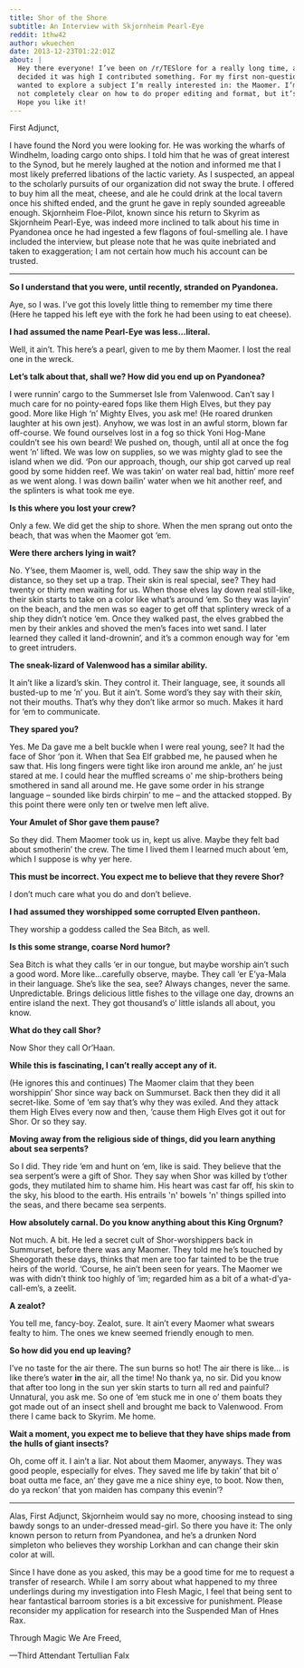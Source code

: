 ```yaml
---
title: Shor of the Shore
subtitle: An Interview with Skjornheim Pearl-Eye
reddit: 1thw42
author: wkuechen
date: 2013-12-23T01:22:01Z
about: |
  Hey there everyone! I’ve been on /r/TESlore for a really long time, and I
  decided it was high I contributed something. For my first non-question post, I
  wanted to explore a subject I’m really interested in: the Maomer. I’m still
  not completely clear on how to do proper editing and format, but it’s legible.
  Hope you like it!
---
```


First Adjunct,

I have found the Nord you were looking for. He was working the wharfs of
Windhelm, loading cargo onto ships. I told him that he was of great interest to
the Synod, but he merely laughed at the notion and informed me that I most
likely preferred libations of the lactic variety. As I suspected, an appeal to
the scholarly pursuits of our organization did not sway the brute. I offered to
buy him all the meat, cheese, and ale he could drink at the local tavern once
his shifted ended, and the grunt he gave in reply sounded agreeable enough.
Skjornheim Floe-Pilot, known since his return to Skyrim as Skjornheim Pearl-Eye,
was indeed more inclined to talk about his time in Pyandonea once he had
ingested a few flagons of foul-smelling ale. I have included the interview, but
please note that he was quite inebriated and taken to exaggeration; I am not
certain how much his account can be trusted.

_______________________________________________________________________________

**So I understand that you were, until recently, stranded on Pyandonea.**

Aye, so I was. I’ve got this lovely little thing to remember my time there (Here
he tapped his left eye with the fork he had been using to eat cheese).

**I had assumed the name Pearl-Eye was less…literal.**

Well, it ain’t. This here’s a pearl, given to me by them Maomer. I lost the real
one in the wreck.

**Let’s talk about that, shall we? How did you end up on Pyandonea?**

I were runnin’ cargo to the Summerset Isle from Valenwood. Can’t say I much care
for no pointy-eared fops like them High Elves, but they pay good. More like High
‘n’ Mighty Elves, you ask me! (He roared drunken laughter at his own jest).
Anyhow, we was lost in an awful storm, blown far off-course. We found ourselves
lost in a fog so thick Yoni Hog-Mane couldn’t see his own beard! We pushed on,
though, until all at once the fog went ’n’ lifted. We was low on supplies, so we
was mighty glad to see the island when we did. ‘Pon our approach, though, our
ship got carved up real good by some hidden reef. We was takin’ on water real
bad, hittin’ more reef as we went along. I was down bailin’ water when we hit
another reef, and the splinters is what took me eye.

**Is this where you lost your crew?**

Only a few. We did get the ship to shore. When the men sprang out onto the
beach, that was when the Maomer got ‘em.

**Were there archers lying in wait?**

No. Y’see, them Maomer is, well, odd. They saw the ship way in the distance, so
they set up a trap. Their skin is real special, see? They had twenty or thirty
men waiting for us. When those elves lay down real still-like, their skin starts
to take on a color like what’s around ‘em. So they was layin’ on the beach, and
the men was so eager to get off that splintery wreck of a ship they didn’t
notice ‘em. Once they walked past, the elves grabbed the men by their ankles and
shoved the men’s faces into wet sand. I later learned they called it
land-drownin’, and it’s a common enough way for 'em to greet intruders.

**The sneak-lizard of Valenwood has a similar ability.**

It ain’t like a lizard’s skin. They control it. Their language, see, it sounds
all busted-up to me ’n’ you. But it ain’t. Some word’s they say with their
*skin,* not their mouths. That’s why they don’t like armor so much. Makes it
hard for ‘em to communicate.

**They spared you?**

Yes. Me Da gave me a belt buckle when I were real young, see? It had the face of
Shor ‘pon it. When that Sea Elf grabbed me, he paused when he saw that. His long
fingers were tight like iron around me ankle, an’ he just stared at me. I could
hear the muffled screams o' me ship-brothers being smothered in sand all around
me. He gave some order in his strange language – sounded like birds chirpin’ to
me – and the attacked stopped. By this point there were only ten or twelve men
left alive.

**Your Amulet of Shor gave them pause?**

So they did. Them Maomer took us in, kept us alive. Maybe they felt bad about
smotherin’ the crew. The time I lived them I learned much about ‘em, which I
suppose is why yer here.

**This must be incorrect. You expect me to believe that they revere Shor?**

I don’t much care what you do and don’t believe.

**I had assumed they worshipped some corrupted Elven pantheon.**

They worship a goddess called the Sea Bitch, as well.

**Is this some strange, coarse Nord humor?**

Sea Bitch is what they calls ‘er in our tongue, but maybe worship ain’t such a
good word. More like…carefully observe, maybe. They call ‘er E’ya-Mala in their
language. She’s like the sea, see? Always changes, never the same.
Unpredictable. Brings delicious little fishes to the village one day, drowns an
entire island the next. They got thousand’s o’ little islands all about, you
know.

**What do they call Shor?**

Now Shor they call Or’Haan.

**While this is fascinating, I can’t really accept any of it.**

(He ignores this and continues) The Maomer claim that they been worshippin’ Shor
since way back on Summurset. Back then they did it all secret-like. Some of ‘em
say that’s why they was exiled. And they attack them High Elves every now and
then, ‘cause them High Elves got it out for Shor. Or so they say.

**Moving away from the religious side of things, did you learn anything about**
**sea serpents?**

So I did. They ride ‘em and hunt on ‘em, like is said. They believe that the sea
serpent’s were a gift of Shor. They say when Shor was killed by t’other gods,
they mutilated him to shame him. His heart was cast far off, his skin to the
sky, his blood to the earth. His entrails 'n' bowels 'n' things spilled into the
seas, and there became sea serpents.

**How absolutely carnal. Do you know anything about this King Orgnum?**

Not much. A bit. He led a secret cult of Shor-worshippers back in Summurset,
before there was any Maomer. They told me he’s touched by Sheogorath these days,
thinks that men are too far tainted to be the true heirs of the world. ‘Course,
he ain’t been seen for years. The Maomer we was with didn’t think too highly of
‘im; regarded him as a bit of a what-d’ya-call-em’s, a zeelit.

**A zealot?**

You tell me, fancy-boy. Zealot, sure. It ain’t every Maomer what swears fealty
to him. The ones we knew seemed friendly enough to men.

**So how did you end up leaving?**

I’ve no taste for the air there. The sun burns so hot! The air there is like… is
like there’s water **in** the air, all the time! No thank ya, no sir. Did you
know that after too long in the sun yer skin starts to turn all red and painful?
Unnatural, you ask me. So one of ‘em stuck me in one o’ them boats they got made
out of an insect shell and brought me back to Valenwood. From there I came back
to Skyrim. Me home.

**Wait a moment, you expect me to believe that they have ships made from the**
**hulls of giant insects?**

Oh, come off it. I ain’t a liar. Not about them Maomer, anyways. They was good
people, especially for elves. They saved me life by takin’ that bit o’ boat
outta me face, an’ they gave me a nice shiny eye, to boot. Now then, do ya
reckon’ that yon maiden has company this evenin’?

----

Alas, First Adjunct, Skjornheim would say no more, choosing instead to sing
bawdy songs to an under-dressed mead-girl. So there you have it: The only known
person to return from Pyandonea, and he’s a drunken Nord simpleton who believes
they worship Lorkhan and can change their skin color at will.

Since I have done as you asked, this may be a good time for me to request a
transfer of research. While I am sorry about what happened to my three
underlings during my investigation into Flesh Magic, I feel that being sent to
hear fantastical barroom stories is a bit excessive for punishment. Please
reconsider my application for research into the Suspended Man of Hnes Rax.

Through Magic We Are Freed,

—Third Attendant Tertullian Falx
